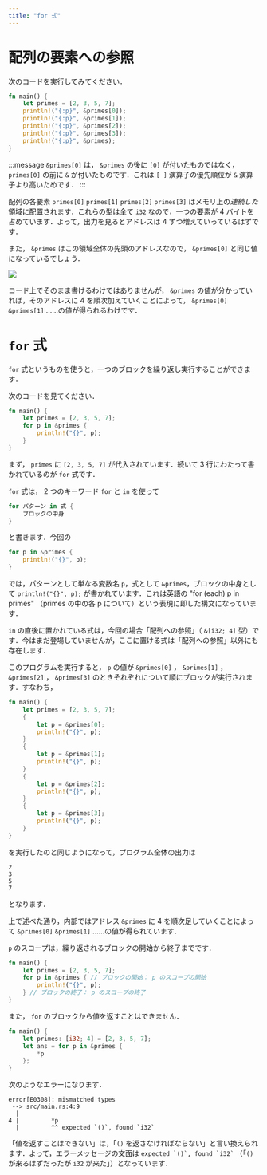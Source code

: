 ```yaml
---
title: "for 式"
---
```

# 配列の要素への参照
次のコードを実行してみてください．
```rust
fn main() {
    let primes = [2, 3, 5, 7];
    println!("{:p}", &primes[0]);
    println!("{:p}", &primes[1]);
    println!("{:p}", &primes[2]);
    println!("{:p}", &primes[3]);
    println!("{:p}", &primes);
}
```
:::message
`&primes[0]` は， `&primes` の後に `[0]` が付いたものではなく， `primes[0]` の前に `&` が付いたものです．これは `[ ]` 演算子の優先順位が `&` 演算子より高いためです．
:::

配列の各要素 `primes[0]` `primes[1]` `primes[2]` `primes[3]` はメモリ上の*連続した*領域に配置されます．これらの型は全て `i32` なので，一つの要素が 4 バイトを占めています．よって，出力を見るとアドレスは 4 ずつ増えていっているはずです．

また， `&primes` はこの領域全体の先頭のアドレスなので， `&primes[0]` と同じ値になっているでしょう．

![](https://storage.googleapis.com/zenn-user-upload/06mhncj0v2i510yl1170n1jz8x03)

コード上でそのまま書けるわけではありませんが， `&primes` の値が分かっていれば，そのアドレスに 4 を順次加えていくことによって， `&primes[0]` `&primes[1]` ……の値が得られるわけです．
# `for` 式
`for` 式というものを使うと，一つのブロックを繰り返し実行することができます．

次のコードを見てください．
```rust
fn main() {
    let primes = [2, 3, 5, 7];
    for p in &primes {
        println!("{}", p);
    }
}
```
まず， `primes` に `[2, 3, 5, 7]` が代入されています．続いて 3 行にわたって書かれているのが `for` 式です．

`for` 式は， 2 つのキーワード `for` と `in` を使って
```rust
for パターン in 式 {
    ブロックの中身
}
```
と書きます．今回の
```rust
for p in &primes {
    println!("{}", p);
}
```
では，パターンとして単なる変数名 `p`，式として `&primes`，ブロックの中身として `println!("{}", p);` が書かれています．これは英語の "for (each) p in primes" （primes の中の各 p について）という表現に即した構文になっています．

`in` の直後に置かれている式は，今回の場合「配列への参照」（ `&[i32; 4]` 型）です．今はまだ登場していませんが，ここに置ける式は「配列への参照」以外にも存在します．

このプログラムを実行すると， `p` の値が `&primes[0]` ， `&primes[1]` ， `&primes[2]` ， `&primes[3]` のときそれぞれについて順にブロックが実行されます．すなわち，
```rust
fn main() {
    let primes = [2, 3, 5, 7];
    {
        let p = &primes[0];
        println!("{}", p);
    }
    {
        let p = &primes[1];
        println!("{}", p);
    }
    {
        let p = &primes[2];
        println!("{}", p);
    }
    {
        let p = &primes[3];
        println!("{}", p);
    }
}
```
を実行したのと同じようになって，プログラム全体の出力は
```
2
3
5
7
```
となります．

上で述べた通り，内部ではアドレス `&primes` に 4 を順次足していくことによって `&primes[0]` `&primes[1]` ……の値が得られています．

`p` のスコープは，繰り返されるブロックの開始から終了までです．
```rust
fn main() {
    let primes = [2, 3, 5, 7];
    for p in &primes { // ブロックの開始： p のスコープの開始
        println!("{}", p);
    } // ブロックの終了： p のスコープの終了
}
```

また， `for` のブロックから値を返すことはできません．
```rust
fn main() {
    let primes: [i32; 4] = [2, 3, 5, 7];
    let ans = for p in &primes {
        *p
    };
}
```
次のようなエラーになります．
```
error[E0308]: mismatched types
 --> src/main.rs:4:9
  |
4 |         *p
  |         ^^ expected `()`, found `i32`
```
「値を返すことはできない」は，「`()` を返さなければならない」と言い換えられます．よって，エラーメッセージの文面は `` expected `()`, found `i32` `` （「`()` が来るはずだったが `i32` が来た」）となっています．
